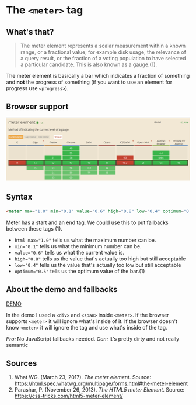 # The ```<meter>``` tag
## What's that?
> The meter element represents a scalar measurement within a known range, or a fractional value; for example disk usage, the relevance of a query result, or the fraction of a voting population to have selected a particular candidate. This is also known as a gauge.(1).

The meter element is basically a bar which indicates a fraction of something and **not** the progress of something (if you want to use an element for progress use ```<progress>```).

## Browser support
![Picture of the website Can I Use which indicates browser support.](https://github.com/ChanelZM/browser-technologies/blob/master/Week2/HTML_meter/img/CanIUse_meter.png)

## Syntax
```html
<meter max="1.0" min="0.1" value="0.6" high="0.8" low="0.4" optimum="0.5"></meter>
```

Meter has a start and an end tag. We could use this to put fallbacks between these tags (1).

- ```html max="1.0"``` tells us what the maximum number can be.
- ```min="0.1"``` tells us what the minimum number can be.
- ```value="0.6"``` tells us what the current value is.
- ```high="0.8"``` tells us the value that's actually too high but still acceptable
- ```low="0.4"``` tells us the value that's actually too low but still acceptable
- ```optimum="0.5"``` tells us the optimum value of the bar.(1)

## About the demo and fallbacks
[DEMO](https://chanelzm.github.io/browser-technologies/Week2/HTML_meter/)

In the demo I used a ```<div>``` and ```<span>``` inside ```<meter>```. If the browser supports ```<meter>``` it will ignore what's inside of it. If the browser doesn't know ```<meter>``` it will ignore the tag and use what's inside of the tag.

*Pro:* No JavaScript fallbacks needed.
*Con:* It's pretty dirty and not really semantic

## Sources
1. What WG. (March 23, 2017). *The meter element*. Source: https://html.spec.whatwg.org/multipage/forms.html#the-meter-element
2. Parashar, P. (November 26, 2013). *The HTML5 meter Element*. Source: https://css-tricks.com/html5-meter-element/